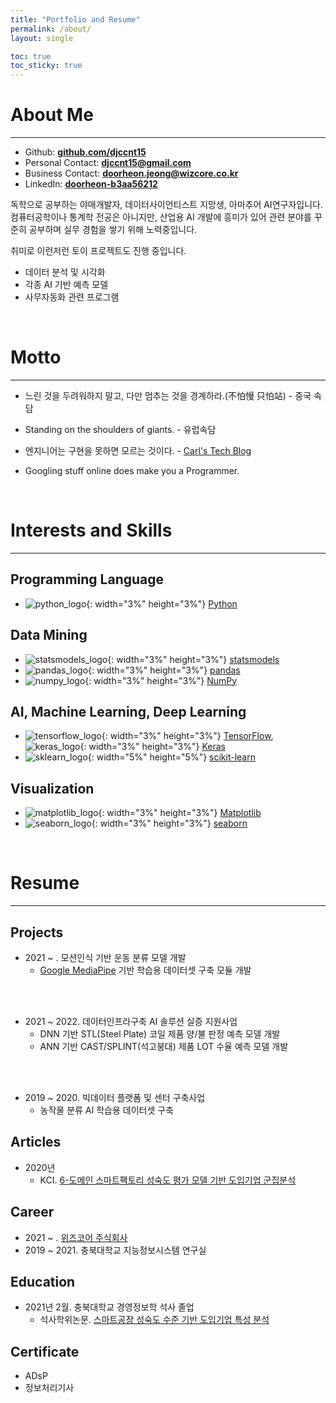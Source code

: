 ```yaml
---
title: "Portfolio and Resume"
permalink: /about/
layout: single

toc: true
toc_sticky: true
---
```

# About Me
---
- Github: **[github.com/djccnt15](https://github.com/djccnt15)**
- Personal Contact: **[djccnt15@gmail.com](mailto:djccnt15@gmail.com)**
- Business Contact: **[doorheon.jeong@wizcore.co.kr](mailto:doorheon.jeong@wizcore.co.kr)**
- LinkedIn: **[doorheon-b3aa56212](https://www.linkedin.com/in/doorheon-b3aa56212/)**

독학으로 공부하는 야매개발자, 데이터사이언티스트 지망생, 아마추어 AI연구자입니다. 컴퓨터공학이나 통계학 전공은 아니지만, 산업용 AI 개발에 흥미가 있어 관련 분야를 꾸준히 공부하며 실무 경험을 쌓기 위해 노력중입니다.  

취미로 이런저런 토이 프로젝트도 진행 중입니다.  

- 데이터 분석 및 시각화
- 각종 AI 기반 예측 모델
- 사무자동화 관련 프로그램

<br>

# Motto
---

- 느린 것을 두려워하지 말고, 다만 멈추는 것을 경계하라.(不怕慢 只怕站) - 중국 속담
- Standing on the shoulders of giants. - 유럽속담

- 엔지니어는 구현을 못하면 모르는 것이다. - [Carl's Tech Blog](https://wotres.tistory.com/)
- Googling stuff online does make you a Programmer.

<br>

# Interests and Skills
---

## Programming Language
- ![python_logo](/assets/images/posts/logo_Python.svg){: width="3%" height="3%"} [Python](https://www.python.org/)

## Data Mining
- ![statsmodels_logo](/assets/images/posts/logo_statsmodels.svg){: width="3%" height="3%"} [statsmodels](https://www.statsmodels.org/)
- ![pandas_logo](/assets/images/posts/logo_pandas.svg){: width="3%" height="3%"} [pandas](https://pandas.pydata.org/)
- ![numpy_logo](/assets/images/posts/logo_numpy.svg){: width="3%" height="3%"} [NumPy](https://numpy.org/)

## AI, Machine Learning, Deep Learning
- ![tensorflow_logo](/assets/images/posts/logo_Tensorflow.svg){: width="3%" height="3%"} [TensorFlow](https://www.tensorflow.org/), ![keras_logo](/assets/images/posts/logo_Keras.svg){: width="3%" height="3%"} [Keras](https://keras.io/)
- ![sklearn_logo](/assets/images/posts/logo_scikit-learn.png){: width="5%" height="5%"} [scikit-learn](https://scikit-learn.org/)

## Visualization
- ![matplotlib_logo](/assets/images/posts/logo_Matplotlib.svg){: width="3%" height="3%"} [Matplotlib](https://matplotlib.org/)
- ![seaborn_logo](/assets/images/posts/logo_seaborn.svg){: width="3%" height="3%"} [seaborn](https://seaborn.pydata.org/)

<br>

# Resume
---

## Projects
- 2021 ~ . 모션인식 기반 운동 분류 모델 개발
    - [Google MediaPipe](https://google.github.io/mediapipe/) 기반 학습용 데이터셋 구축 모듈 개발 <!-- 및 데이터셋 구축 -->
    <!-- - LSTM 기반 운동 분류 및 카운팅 모델 개발 -->
<br><br>
- 2021 ~ 2022. 데이터인프라구축 AI 솔루션 실증 지원사업
    - DNN 기반 STL(Steel Plate) 코일 제품 양/불 판정 예측 모델 개발
    - ANN 기반 CAST/SPLINT(석고붕대) 제품 LOT 수율 예측 모델 개발
    <!-- - ANN 기반 MCCB(배선용 차단기) 제품 양/불 판정 예측 모델 개발 -->
    <!-- - LSTM 기반 Resistor(저항기) LOT 평균 변화율 예측 모델 개발 -->
<br><br>
- 2019 ~ 2020. 빅데이터 플랫폼 및 센터 구축사업
    - 농작물 분류 AI 학습용 데이터셋 구축

## Articles
- 2020년
    - KCI. [6-도메인 스마트팩토리 성숙도 평가 모델 기반 도입기업 군집분석](https://www.kci.go.kr/kciportal/ci/sereArticleSearch/ciSereArtiView.kci?sereArticleSearchBean.artiId=ART002627006)

<!-- ### Petents
-  -->

<!-- ### Competition
-  -->

## Career
- 2021 ~ . [위즈코어 주식회사](http://wizcore.co.kr/)
- 2019 ~ 2021. 충북대학교 지능정보시스템 연구실

## Education
- 2021년 2월. 충북대학교 경영정보학 석사 졸업
    - 석사학위논문. [스마트공장 성숙도 수준 기반 도입기업 특성 분석](http://www.riss.kr/link?id=T15766958)

## Certificate
- ADsP
- 정보처리기사